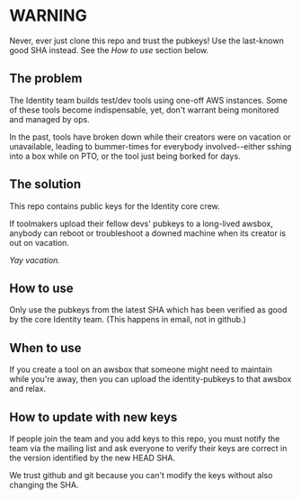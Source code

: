 # WARNING

Never, ever just clone this repo and trust the pubkeys! Use the last-known good SHA instead. See the *How to use* section below.

## The problem

The Identity team builds test/dev tools using one-off AWS instances. Some of these tools become indispensable, yet, don't warrant being monitored and managed by ops.

In the past, tools have broken down while their creators were on vacation or unavailable, leading to bummer-times for everybody involved--either sshing into a box while on PTO, or the tool just being borked for days.

## The solution

This repo contains public keys for the Identity core crew.

If toolmakers upload their fellow devs' pubkeys to a long-lived awsbox, anybody can reboot or troubleshoot a downed machine when its creator is out on vacation.

*Yay vacation.*

## How to use 

Only use the pubkeys from the latest SHA which has been verified as good by the core Identity team. (This happens in email, not in github.)

## When to use

If you create a tool on an awsbox that someone might need to maintain while you're away, then you can upload the identity-pubkeys to that awsbox and relax.

## How to update with new keys

If people join the team and you add keys to this repo, you must notify the team via the mailing list and ask everyone to verify their keys are correct in the version identified by the new HEAD SHA.

We trust github and git because you can't modify the keys without also changing the SHA.
